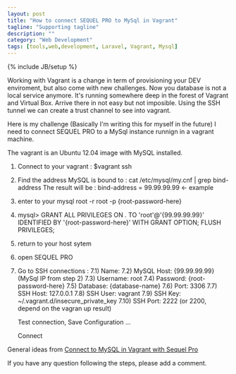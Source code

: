 ```yaml
---
layout: post
title: "How to connect SEQUEL PRO to MySql in Vagrant"
tagline: "Supporting tagline"
description: ""
category: "Web Development"
tags: [tools,web,development, Laravel, Vagrant, Mysql]
---
```

{% include JB/setup %}

Working with Vagrant is a change in term of provisioning your DEV enviroment, but also come with new challenges. Now you database is not a local service anymore.  It's running somewhere deep in the forest of Vagrant and Virtual Box.  Arrive there in not easy but not imposible.  Using the SSH tunnel we can create a trust channel to see into vagrant. 

Here is my challenge (Basically I'm writing this for myself in the future)
I need to connect SEQUEL PRO to a MySql instance runnign in a vagrant machine. 

The vagrant is an Ubuntu 12.04 image with MySQL installed.  

1) Connect to your vagrant : $vagrant ssh

2) Find the address MySQL is bound to : cat /etc/mysql/my.cnf | grep bind-address
   The result will be : bind-address = 99.99.99.99 <- example

3) enter to your mysql root -r root -p {root-password-here}

4) mysql> GRANT ALL PRIVILEGES ON *.* TO 'root'@'{99.99.99.99}' IDENTIFIED BY '{root-password-here}' WITH GRANT OPTION; FLUSH PRIVILEGES;

5) return to your host sytem 

6) open SEQUEL PRO

7) Go to SSH connections :
	7.1) Name: <anyname>
	7.2) MySQL Host: {99.99.99.99}  (MySql IP from step 2)
	7.3) Username: root
	7.4) Password: {root-password-here}
	7.5) Database: {database-name}
	7.6) Port: 3306
	7.7) SSH Host: 127.0.0.1
	7.8) SSH User: vagrant
	7.9) SSH Key: ~/.vagrant.d/insecure_private_key
	7.10) SSH Port: 2222 (or 2200, depend on the vagran up result)

	Test connection, Save Configuration ... 

	Connect

General ideas from [Connect to MySQL in Vagrant with Sequel Pro](https://coderwall.com/p/yzwqvg/connect-to-mysql-in-vagrant-with-sequel-pro)

If you have any question following the steps, please add a comment. 